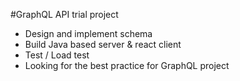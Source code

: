 #GraphQL API trial project

- Design and implement schema 
- Build Java based server & react client 
- Test / Load test
- Looking for the best practice for GraphQL project